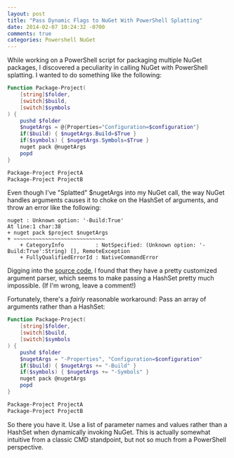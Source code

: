 ```yaml
---
layout: post
title: "Pass Dynamic Flags to NuGet With PowerShell Splatting"
date: 2014-02-07 10:24:32 -0700
comments: true
categories: Powershell NuGet
---
```


While working on a PowerShell script for packaging multiple NuGet packages, I discovered a peculiarity in calling NuGet with PowerShell splatting. I wanted to do something like the following:

```powershell
Function Package-Project(
    [string]$folder,
    [switch]$build,
    [switch]$symbols
) {
    pushd $folder
    $nugetArgs = @{Properties="Configuration=$configuration"}
    if($build) { $nugetArgs.Build=$True }
    if($symbols) { $nugetArgs.Symbols=$True }
    nuget pack @nugetArgs
    popd
}

Package-Project ProjectA
Package-Project ProjectB
```

Even though I've "Splatted" $nugetArgs into my NuGet call, the way NuGet handles arguments causes it to choke on the
HashSet of arguments, and throw an error like the following:

```text
nuget : Unknown option: '-Build:True'
At line:1 char:38
+ nuget pack $project $nugetArgs
+ ~~~~~~~~~~~~~~~~~~~~~~~~~~~~~
    + CategoryInfo          : NotSpecified: (Unknown option: '-Build:True':String) [], RemoteException
    + FullyQualifiedErrorId : NativeCommandError
```

Digging into the [source code](http://nuget.codeplex.com/SourceControl/latest#src/CommandLine/CommandLineParser.cs),
I found that they have a pretty customized argument parser, which seems to make passing a HashSet pretty much impossible.
(If I'm wrong, leave a comment!)

Fortunately, there's a *fairly* reasonable workaround: Pass an array of arguments rather than a HashSet:

```powershell
Function Package-Project(
    [string]$folder,
    [switch]$build,
    [switch]$symbols
) {
    pushd $folder
    $nugetArgs = "-Properties", "Configuration=$configuration"
    if($build) { $nugetArgs += "-Build" }
    if($symbols) { $nugetArgs += "-Symbols" }
    nuget pack @nugetArgs
    popd
}

Package-Project ProjectA
Package-Project ProjectB
```

So there you have it. Use a list of parameter names and values rather than a HashSet when dynamically invoking NuGet.
This is actually somewhat intuitive from a classic CMD standpoint, but not so much from a PowerShell perspective.